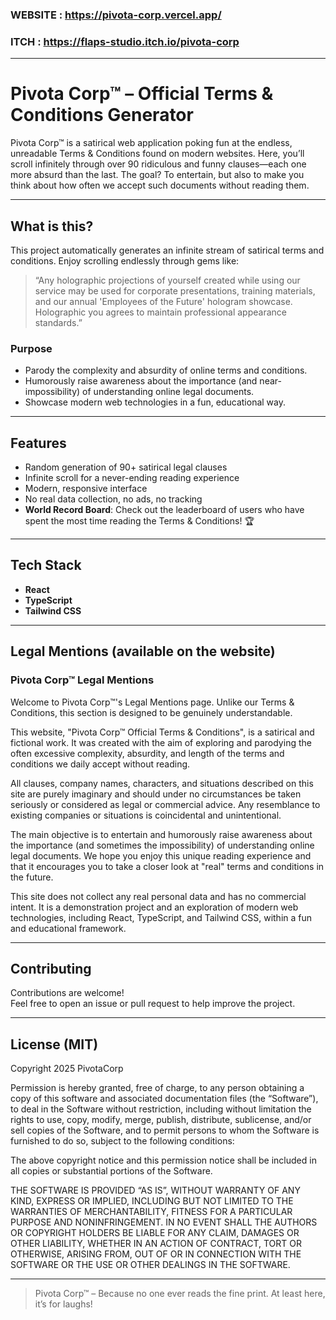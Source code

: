 
### WEBSITE : https://pivota-corp.vercel.app/
### ITCH : https://flaps-studio.itch.io/pivota-corp

---

# Pivota Corp™ – Official Terms & Conditions Generator

Pivota Corp™ is a satirical web application poking fun at the endless, unreadable Terms & Conditions found on modern websites. Here, you’ll scroll infinitely through over 90 ridiculous and funny clauses—each one more absurd than the last. The goal? To entertain, but also to make you think about how often we accept such documents without reading them.

---

## What is this?

This project automatically generates an infinite stream of satirical terms and conditions. Enjoy scrolling endlessly through gems like:  
> “Any holographic projections of yourself created while using our service may be used for corporate presentations, training materials, and our annual 'Employees of the Future' hologram showcase. Holographic you agrees to maintain professional appearance standards.”

### Purpose

- Parody the complexity and absurdity of online terms and conditions.
- Humorously raise awareness about the importance (and near-impossibility) of understanding online legal documents.
- Showcase modern web technologies in a fun, educational way.

---

## Features

- Random generation of 90+ satirical legal clauses
- Infinite scroll for a never-ending reading experience
- Modern, responsive interface
- No real data collection, no ads, no tracking
- **World Record Board**: Check out the leaderboard of users who have spent the most time reading the Terms & Conditions! 🏆

---

## Tech Stack

- **React**
- **TypeScript**
- **Tailwind CSS**

---

## Legal Mentions (available on the website)

### Pivota Corp™ Legal Mentions

Welcome to Pivota Corp™'s Legal Mentions page. Unlike our Terms & Conditions, this section is designed to be genuinely understandable.

This website, "Pivota Corp™ Official Terms & Conditions", is a satirical and fictional work. It was created with the aim of exploring and parodying the often excessive complexity, absurdity, and length of the terms and conditions we daily accept without reading.

All clauses, company names, characters, and situations described on this site are purely imaginary and should under no circumstances be taken seriously or considered as legal or commercial advice. Any resemblance to existing companies or situations is coincidental and unintentional.

The main objective is to entertain and humorously raise awareness about the importance (and sometimes the impossibility) of understanding online legal documents. We hope you enjoy this unique reading experience and that it encourages you to take a closer look at "real" terms and conditions in the future.

This site does not collect any real personal data and has no commercial intent. It is a demonstration project and an exploration of modern web technologies, including React, TypeScript, and Tailwind CSS, within a fun and educational framework.

---

## Contributing

Contributions are welcome!  
Feel free to open an issue or pull request to help improve the project.

---

## License (MIT)

Copyright 2025 PivotaCorp

Permission is hereby granted, free of charge, to any person obtaining a copy of this software and associated documentation files (the “Software”), to deal in the Software without restriction, including without limitation the rights to use, copy, modify, merge, publish, distribute, sublicense, and/or sell copies of the Software, and to permit persons to whom the Software is furnished to do so, subject to the following conditions:

The above copyright notice and this permission notice shall be included in all copies or substantial portions of the Software.

THE SOFTWARE IS PROVIDED “AS IS”, WITHOUT WARRANTY OF ANY KIND, EXPRESS OR IMPLIED, INCLUDING BUT NOT LIMITED TO THE WARRANTIES OF MERCHANTABILITY, FITNESS FOR A PARTICULAR PURPOSE AND NONINFRINGEMENT. IN NO EVENT SHALL THE AUTHORS OR COPYRIGHT HOLDERS BE LIABLE FOR ANY CLAIM, DAMAGES OR OTHER LIABILITY, WHETHER IN AN ACTION OF CONTRACT, TORT OR OTHERWISE, ARISING FROM, OUT OF OR IN CONNECTION WITH THE SOFTWARE OR THE USE OR OTHER DEALINGS IN THE SOFTWARE.



---

> Pivota Corp™ – Because no one ever reads the fine print. At least here, it’s for laughs!


